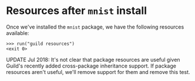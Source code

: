 # Resources after `mnist` install

Once we've installed the `mnist` package, we have the following
resources available:

    >>> run("guild resources")
    <exit 0>

UPDATE Jul 2018: It's not clear that package resources are useful
given Guild's recently added cross-package inheritance support. If
package resources aren't useful, we'll remove support for them and
remove this test.
